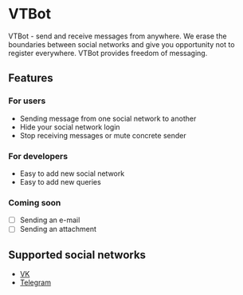 # VTBot

VTBot - send and receive messages from anywhere. We erase the boundaries between social networks and give you opportunity not to register everywhere. VTBot provides freedom of messaging. 

## Features
### For users
- Sending message from one social network to another
- Hide your social network login
- Stop receiving messages or mute concrete sender

### For developers
- Easy to add new social network
- Easy to add new queries

### Coming soon
- [ ] Sending an e-mail
- [ ] Sending an attachment

## Supported social networks
- [VK](https://vk.com/vtbot)
- [Telegram](http://t.me/vtbot_bot)
